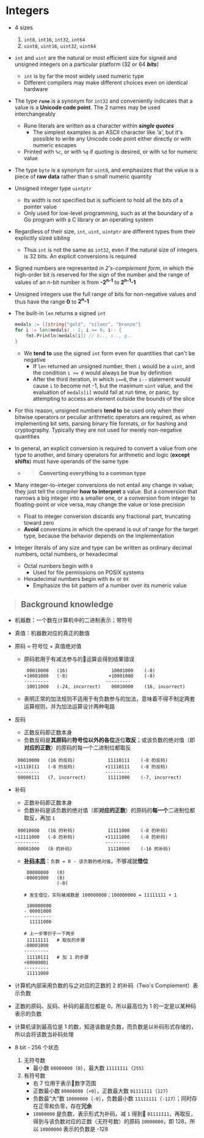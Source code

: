 # Integers
- 4 sizes
   1. `int8`, `int16`, `int32`, `int64`
   2. `uint8`, `uint16`, `uint32`, `uint64`
- `int` and `uint` are the natural or most efficient size for signed and unsigned integers on a particular platform (32 or 64 ***bits***)
    - `int` is by far the most widely used numeric type
    - Different compilers may make different choices even on identical hardware
- The type ***`rune`*** is a synonym for `int32` and conveniently indicates that a value is a **Unicode code point**. The 2 names may be used interchangeably
    - Rune literals are written as a character within ***single quotes***
        - The simplest examples is an ASCII character like 'a', but it's possible to write any Unicode code point either directly or with numeric escapes
    - Printed with `%c`, or with `%q` if quoting is desired, or with `%d` for numeric value
- The type `byte` is a synonym for `uint8`, and emphasizes that the value is a piece of **raw data** rather than s small numeric quantity
- Unsigned integer type `uintptr`
    - Its width is not specified but is sufficient to hold all the bits of a pointer value
    - Only used for low-level programming, such as at the boundary of a Go program with a C library or an operating system
- Regardless of their size, `int`, `uint`, `uintptr` are different types from their explicitly sized sibling
    - Thus `int` is not the same as `int32`, even if the natural size of integers is 32 bits. An explicit conversions is required
- Signed numbers are represented *in 2's-complement form*, in which the high-order bit is reserved for the sign of the number and the range of values of an n-bit number is from **-2<sup>n-1</sup>** to **2<sup>n-1</sup>-1**
- Unsigned integers use the full range of bits for non-negative values and thus have the range **0** to **2<sup>n</sup>-1**
- The built-in `len` returns a signed `int`

    ```go
    medals := []string{"gold", "silver", "bronze"}
    for i := len(medals) - 1; i >= 0; i-- {
        fmt.Println(medals[i]) // b.., s.., g..
    }
    ```

    - We **tend to** use the signed `int` form even for quantities that can't be negative
        - If `len` returned an unsigned number, then `i` would be a `uint`, and the condition `i >= 0` would always be true by definition
        - After the third iteration, in which `i==0`, the `i--` statement would cause `i` to become not -1, but the maximum `uint` value, and the evaluation of `medals[i]` would fail at run time, or panic, by attempting to access an element outside the bounds of the slice
- For this reason, unsigned numbers **tend to** be used only when their bitwise operators or peculiar arithmetic operators are required, as when implementing bit sets, parsing binary file formats, or for hashing and cryptography. Typically they are not used for merely non-negative quantities
- In general, an explicit conversion is required to convert a value from one type to another, and binary operators for arithmetic and logic (**except shifts**) must have operands of the same type
    - > **Converting everything to a common type**
- Many integer-to-integer conversions do not entail any change in value; they just tell the compiler **how to interpret** a value. But a conversion that narrows a big integer into a smaller one, or a conversion from integer to floating-point or vice versa, may change the value or lose precision
    - Float to integer conversion discards any fractional part, truncating toward zero
    - **Avoid** conversions in which the operand is out of range for the target type, because the behavior depends on the implementation
- Integer literals of any size and type can be written as ordinary decimal numbers, octal numbers, or hexadecimal
    - Octal numbers begin with `0`
        - Used for file permissions on POSIX systems
    - Hexadecimal numbers begin with `0x` or `0X`
        - Emphasize the bit pattern of a number over its numeric value
> ## Background knowledge
- 机器数：一个数在计算机中的二进制表示；带符号
- 真值：机器数对应的真正的数值
- 原码 = 符号位 + 真值绝对值
    - 原码若用于有减法参与的运算会得到结果错误

        ```
         00010000   (16)                10001000    (-8)
        +10001000   (-8)               +10001000    (-8)
        ---------                     ---------
         10011000   (-24, incorrect)    00010000    (16, incorrect)
        ```

    - 表明正常的加法规则不适用于有负数参与的加法，意味着不得不制定两套运算规则，并为加法运算设计两种电路
- 反码
    - 正数反码即正数本身
    - 负数反码是**其原码**的**符号位以外的各位**逐位**取反**；或该负数的绝对值（即**对应的正数**）的原码的每一个二进制位都取反

    ```
     00010000   (16 的反码)            11110111    (-8 的反码)
    +11110111   (-8 的反码)           +11110111    (-8 的反码)
    ---------                        ---------
     00000111   (7, incorrect)        11111000    (-7, incorrect)  
    ```

- 补码
    - 正数补码即正数本身
    - 负数补码是该负数的绝对值（即**对应的正数**）的原码的**每一个**二进制位都取反，再加 `1`

    ```
     00010000   (16 的补码)            11111000    (-8 的补码)
    +11111000   (-8 的补码)           +11111000    (-8 的补码)
    ---------                        ---------
     00001000   (8 的补码)             11110000    (-16 的补码)  
    ```

    - **[补码本质](http://www.ruanyifeng.com/blog/2009/08/twos_complement.html)**：`负数 = 0 - 该负数的绝对值`，不够减就**借位**

        ```
         00000000   (0)            
        -00001000   (8)           
                    (-8)

        # 发生借位，实际被减数是 100000000；100000000 = 11111111 + 1
        
         100000000
        - 00001000
        ----------
          11111000

        # 上一步等价于一下两步
         11111111   # 取反的步骤
        -00001000
        ---------
         11110111   # 加 1 的步骤
        +00000001
        ---------
         11111000
        ```

- 计算机内部采用负数的与之对应的正数的 2 的补码（Two's Complement）表示负数
- 正数的原码、反码、补码的最高位都是 0，所以最高位为 1 的一定是以某种码表示的负数
- 计算机读到最高位是 1 的数，知道该数是负数，而负数是以补码形式存储的，所以会将该数当补码处理
- 8 bit - 256 个状态
    1. 无符号数
        - 最小数 `00000000`（`0`），最大数 `11111111`（`255`）
    2. 有符号数
        - 右 7 位用于表示数字范围
        - 正数最小数 `00000000`（`+0`），正数最大数 `01111111`（`127`）
        - 负数最“大”数 `10000000`（`-0`），负数最小数 `11111111`（`-127`）；同时存在正零和负零，存在**冗余**
        - `10000000` 是负数，表示形式为补码，减 `1` 得到 `01111111`，再取反，得到与该负数对应的正数（无符号数）的原码 `10000000`，即 128，所以 `10000000` 表示的负数是 -128
